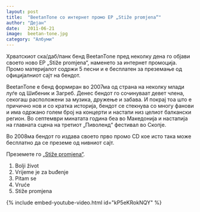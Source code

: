 ```yaml
---
layout: post
title:  "BeetanTone со интернет промо EP „Stiže promjena“"
author: "Дејан"
date:   2011-06-21
image:  beetan-tone.jpg
category: "Албуми"
---
```


Хрватскиот ска/даб/панк бенд BeetanTone пред неколку дена го објави своето ново EP „Stiže promjena“, наменето за интернет промоција. Промо материјалот содржи 5 песни и е бесплатен за преземање од официјалниот сајт на бендот.

BeetanTone е бенд формиран во 2007ма од страна на неколку млади луѓе од Шибеник и Загреб. Денес бендот го сочинуваат девет члена, секогаш расположени за музика, дружење и забава. И покрај тоа што е причично нов и со кратка историја, бендот се стекнува со многу фанови и има одржано голем број на концерти и настапи низ целиот балкански регион. Во септември минатата година беа во Македонија и настапија на главната сцена на третиот „Пиволенд“ фестивал во Скопје.

Во 2008ма бендот го издава своето прво промо CD кое исто така може бесплатно да се преземе од нивниот сајт.

Преземете го [„Stiže promjena“](http://beetantone.com/index.php?option=com_content&view=article&id=18).

1. Bolji život
2. Vrijeme je za buđenje
3. Pitam se
4. Vruće
5. Stiže promjena

{% include embed-youtube-video.html id="kP5eKRokNQY" %}
